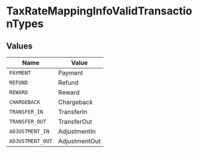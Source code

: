 # TaxRateMappingInfoValidTransactionTypes


## Values

| Name             | Value            |
| ---------------- | ---------------- |
| `PAYMENT`        | Payment          |
| `REFUND`         | Refund           |
| `REWARD`         | Reward           |
| `CHARGEBACK`     | Chargeback       |
| `TRANSFER_IN`    | TransferIn       |
| `TRANSFER_OUT`   | TransferOut      |
| `ADJUSTMENT_IN`  | AdjustmentIn     |
| `ADJUSTMENT_OUT` | AdjustmentOut    |